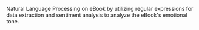 Natural Language Processing on eBook by utilizing regular expressions for data extraction and sentiment analysis to analyze the eBook's emotional tone.
